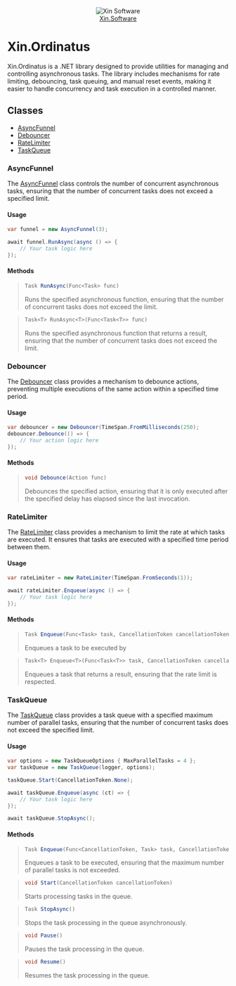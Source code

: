 <div align="center">
    <img src="https://www.xin.software/images/Title1_Dark.png" alt="Xin Software">
    <br/>
    <a href="https://www.xin.software.com">Xin.Software</a>
</div>

# Xin.Ordinatus

Xin.Ordinatus is a .NET library designed to provide utilities for managing and controlling asynchronous tasks. The library includes mechanisms for rate limiting, debouncing, task queuing, and manual reset events, making it easier to handle concurrency and task execution in a controlled manner.

## Classes

- [AsyncFunnel](#AsyncFunnel)
- [Debouncer](#Debouncer)
- [RateLimiter](#RateLimiter)
- [TaskQueue](#TaskQueue)


### AsyncFunnel
The [AsyncFunnel](src/Xin.Ordinatus/AsyncFunnel.cs) class controls the number of concurrent asynchronous tasks, ensuring that the number of concurrent tasks does not exceed a specified limit.

#### Usage
```csharp
var funnel = new AsyncFunnel(3);

await funnel.RunAsync(async () => {
    // Your task logic here
});
```

#### Methods
> ```csharp
> Task RunAsync(Func<Task> func)
> ```
> Runs the specified asynchronous function, ensuring that the number of concurrent tasks does not exceed the limit.

> ```csharp
> Task<T> RunAsync<T>(Func<Task<T>> func)
> ```
> Runs the specified asynchronous function that returns a result, ensuring that the number of concurrent tasks does not exceed the limit.


### Debouncer
The [Debouncer](src/Xin.Ordinatus/Debouncer.cs) class provides a mechanism to debounce actions, preventing multiple executions of the same action within a specified time period.

#### Usage
```csharp
var debouncer = new Debouncer(TimeSpan.FromMilliseconds(250);
debouncer.Debounce(() => {
    // Your action logic here
});
```

#### Methods
> ```csharp
> void Debounce(Action func)
> ```
> Debounces the specified action, ensuring that it is only executed after the specified delay has elapsed since the last invocation.


### RateLimiter
The [RateLimiter](src/Xin.Ordinatus/RateLimiter) class provides a mechanism to limit the rate at which tasks are executed. It ensures that tasks are executed with a specified time period between them.

#### Usage
```csharp
var rateLimiter = new RateLimiter(TimeSpan.FromSeconds(1));

await rateLimiter.Enqueue(async () => {
    // Your task logic here
});
```

#### Methods
> ```csharp
> Task Enqueue(Func<Task> task, CancellationToken cancellationToken = default)
> ```
> Enqueues a task to be executed by

> ```csharp
> Task<T> Enqueue<T>(Func<Task<T>> task, CancellationToken cancellationToken = default)
> ```
> Enqueues a task that returns a result, ensuring that the rate limit is respected.


### TaskQueue
The [TaskQueue](src/Xin.Ordinatus/TaskQueue.cs) class provides a task queue with a specified maximum number of parallel tasks, ensuring that the number of concurrent tasks does not exceed the specified limit.

#### Usage
```csharp
var options = new TaskQueueOptions { MaxParallelTasks = 4 };
var taskQueue = new TaskQueue(logger, options);

taskQueue.Start(CancellationToken.None);

await taskQueue.Enqueue(async (ct) => {
    // Your task logic here
});

await taskQueue.StopAsync();
```

#### Methods
> ```csharp
> Task Enqueue(Func<CancellationToken, Task> task, CancellationToken cancellationToken = default)
> ```
> Enqueues a task to be executed, ensuring that the maximum number of parallel tasks is not exceeded.

> ```csharp
> void Start(CancellationToken cancellationToken)
> ```
> Starts processing tasks in the queue.

> ```csharp
> Task StopAsync()
> ```
> Stops the task processing in the queue asynchronously.

> ```csharp
> void Pause()
> ```
> Pauses the task processing in the queue.

> ```csharp
> void Resume()
> ```
> Resumes the task processing in the queue.
